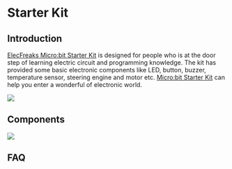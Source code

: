 ﻿# Starter Kit

## Introduction

[ElecFreaks Micro:bit Starter Kit](https://www.elecfreaks.com/micro-bit-starter-kit.html) is designed for people who is at the door step of learning electric circuit and programming knowledge.
The kit has provided some basic electronic components like LED, button, buzzer, temperature sensor, steering engine and motor etc.
[Micro:bit Starter Kit](https://www.elecfreaks.com/micro-bit-starter-kit.html)  can help you enter a wonderful of electronic world.

![](https://wiki-media-ef.oss-cn-hongkong.aliyuncs.com//images/XpixeEF.jpg)

## Components

![](https://wiki-media-ef.oss-cn-hongkong.aliyuncs.com//images/Micro-bit-Starter-Kit-01.png)

## FAQ
